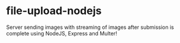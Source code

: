 # file-upload-nodejs
Server sending images with streaming of images after submission is complete using NodeJS, Express and Multer!

